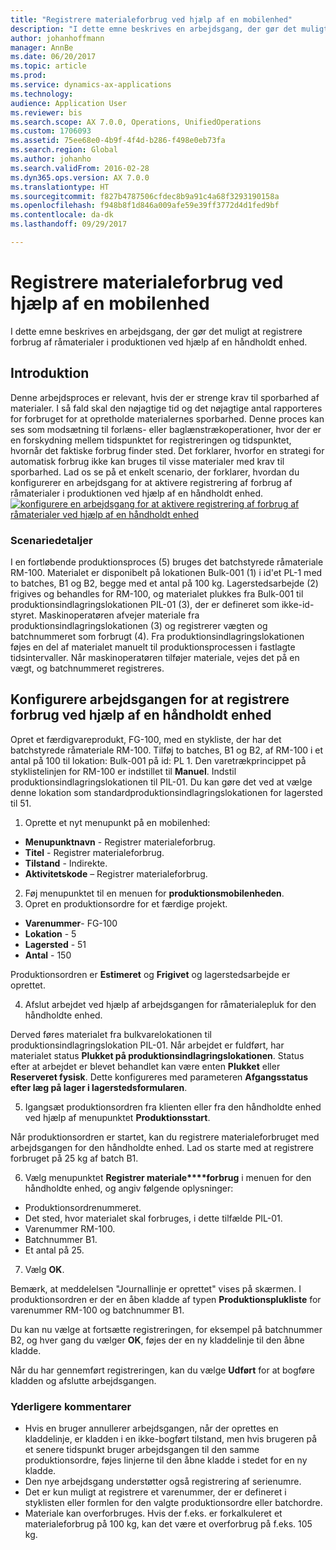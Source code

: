 ```yaml
---
title: "Registrere materialeforbrug ved hjælp af en mobilenhed"
description: "I dette emne beskrives en arbejdsgang, der gør det muligt at registrere forbrug af råmaterialer i produktionen ved hjælp af en håndholdt enhed."
author: johanhoffmann
manager: AnnBe
ms.date: 06/20/2017
ms.topic: article
ms.prod: 
ms.service: dynamics-ax-applications
ms.technology: 
audience: Application User
ms.reviewer: bis
ms.search.scope: AX 7.0.0, Operations, UnifiedOperations
ms.custom: 1706093
ms.assetid: 75ee68e0-4b9f-4f4d-b286-f498e0eb73fa
ms.search.region: Global
ms.author: johanho
ms.search.validFrom: 2016-02-28
ms.dyn365.ops.version: AX 7.0.0
ms.translationtype: HT
ms.sourcegitcommit: f827b4787506cfdec8b9a91c4a68f3293190158a
ms.openlocfilehash: f948b8f1d846a009afe59e39ff3772d4d1fed9bf
ms.contentlocale: da-dk
ms.lasthandoff: 09/29/2017

---
```


# <a name="register-material-consumption-using-a-mobile-device"></a>Registrere materialeforbrug ved hjælp af en mobilenhed
I dette emne beskrives en arbejdsgang, der gør det muligt at registrere forbrug af råmaterialer i produktionen ved hjælp af en håndholdt enhed.

<a name="introduction"></a>Introduktion
------------

Denne arbejdsproces er relevant, hvis der er strenge krav til sporbarhed af materialer. I så fald skal den nøjagtige tid og det nøjagtige antal rapporteres for forbruget for at opretholde materialernes sporbarhed. Denne proces kan ses som modsætning til forlæns- eller baglænstrækoperationer, hvor der er en forskydning mellem tidspunktet for registreringen og tidspunktet, hvornår det faktiske forbrug finder sted. Det forklarer, hvorfor en strategi for automatisk forbrug ikke kan bruges til visse materialer med krav til sporbarhed. Lad os se på et enkelt scenario, der forklarer, hvordan du konfigurerer en arbejdsgang for at aktivere registrering af forbrug af råmaterialer i produktionen ved hjælp af en håndholdt enhed. [![konfigurere en arbejdsgang for at aktivere registrering af forbrug af råmaterialer ved hjælp af en håndholdt enhed](./media/scenario3.png)](./media/scenario3.png)

### <a name="scenario-details"></a>Scenariedetaljer

I en fortløbende produktionsproces (5) bruges det batchstyrede råmateriale RM-100. Materialet er disponibelt på lokationen Bulk-001 (1) i id'et PL-1 med to batches, B1 og B2, begge med et antal på 100 kg. Lagerstedsarbejde (2) frigives og behandles for RM-100, og materialet plukkes fra Bulk-001 til produktionsindlagringslokationen PIL-01 (3), der er defineret som ikke-id-styret. Maskinoperatøren afvejer materiale fra produktionsindlagringslokationen (3) og registrerer vægten og batchnummeret som forbrugt (4). Fra produktionsindlagringslokationen føjes en del af materialet manuelt til produktionsprocessen i fastlagte tidsintervaller. Når maskinoperatøren tilføjer materiale, vejes det på en vægt, og batchnummeret registreres.

## <a name="set-up-the-workflow-to-register-consumption-using-a-handheld-device"></a>Konfigurere arbejdsgangen for at registrere forbrug ved hjælp af en håndholdt enhed
Opret et færdigvareprodukt, FG-100, med en stykliste, der har det batchstyrede råmateriale RM-100. Tilføj to batches, B1 og B2, af RM-100 i et antal på 100 til lokation: Bulk-001 på id: PL 1. Den varetrækprincippet på styklistelinjen for RM-100 er indstillet til **Manuel**. Indstil produktionsindlagringslokationen til PIL-01. Du kan gøre det ved at vælge denne lokation som standardproduktionsindlagringslokationen for lagersted til 51.

1.  Oprette et nyt menupunkt på en mobilenhed: 

-    **Menupunktnavn** - Registrer materialeforbrug. 
-    **Titel** - Registrer materialeforbrug. 
-    **Tilstand** - Indirekte. 
-    **Aktivitetskode** – Registrer materialeforbrug.

2.  Føj menupunktet til en menuen for **produktionsmobilenheden**.
3.  Opret en produktionsordre for et færdige projekt. 

-    **Varenummer**- FG-100 
-    **Lokation** - 5 
-    **Lagersted** - 51 
-    **Antal** - 150

Produktionsordren er **Estimeret** og **Frigivet** og lagerstedsarbejde er oprettet.

4.  Afslut arbejdet ved hjælp af arbejdsgangen for råmaterialepluk for den håndholdte enhed.

Derved føres materialet fra bulkvarelokationen til produktionsindlagringslokation PIL-01. Når arbejdet er fuldført, har materialet status **Plukket på produktionsindlagringslokationen**. Status efter at arbejdet er blevet behandlet kan være enten **Plukket** eller **Reserveret fysisk**. Dette konfigureres med parameteren **Afgangsstatus efter læg på lager i lagerstedsformularen**.

5.  Igangsæt produktionsordren fra klienten eller fra den håndholdte enhed ved hjælp af menupunktet **Produktionsstart**.

Når produktionsordren er startet, kan du registrere materialeforbruget med arbejdsgangen for den håndholdte enhed. Lad os starte med at registrere forbruget på 25 kg af batch B1.

6.  Vælg menupunktet **Registrer materiale****forbrug** i menuen for den håndholdte enhed, og angiv følgende oplysninger: 

-    Produktionsordrenummeret. 
-    Det sted, hvor materialet skal forbruges, i dette tilfælde PIL-01. 
-    Varenummer RM-100. 
-    Batchnummer B1. 
-    Et antal på 25.

7.  Vælg **OK**.

Bemærk, at meddelelsen "Journallinje er oprettet" vises på skærmen. I produktionsordren er der en åben kladde af typen **Produktionsplukliste** for varenummer RM-100 og batchnummer B1. 

Du kan nu vælge at fortsætte registreringen, for eksempel på batchnummer B2, og hver gang du vælger **OK**, føjes der en ny kladdelinje til den åbne kladde. 

Når du har gennemført registreringen, kan du vælge **Udført** for at bogføre kladden og afslutte arbejdsgangen.

### <a name="additional-comments"></a>Yderligere kommentarer 

-   Hvis en bruger annullerer arbejdsgangen, når der oprettes en kladdelinje, er kladden i en ikke-bogført tilstand, men hvis brugeren på et senere tidspunkt bruger arbejdsgangen til den samme produktionsordre, føjes linjerne til den åbne kladde i stedet for en ny kladde.
-   Den nye arbejdsgang understøtter også registrering af serienumre.
-   Det er kun muligt at registrere et varenummer, der er defineret i styklisten eller formlen for den valgte produktionsordre eller batchordre.
-   Materiale kan overforbruges. Hvis der f.eks. er forkalkuleret et materialeforbrug på 100 kg, kan det være et overforbrug på f.eks. 105 kg.



